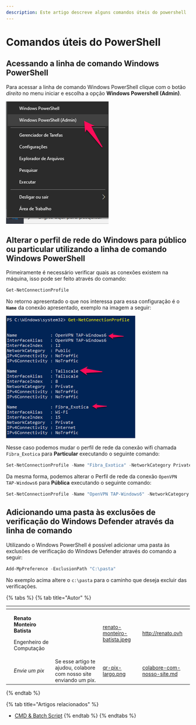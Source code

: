 ```yaml
---
description: Este artigo descreve alguns comandos úteis do powershell
---
```


# Comandos úteis do PowerShell

## Acessando a linha de comando Windows PowerShell

Para acessar a linha de comando Windows PowerShell clique com o botão _direito_ no menu iniciar e escolha a opção **Windows Powershell (Admin)**.

![](<../../.gitbook/assets/image (15).png>)

## Alterar o perfil de rede do Windows para público ou particular utilizando a linha de comando Windows PowerShell

Primeiramente é necessário verificar quais as conexões existem na máquina, isso pode ser feito através do comando:

```powershell
Get-NetConnectionProfile
```

No retorno apresentado o que nos interessa para essa configuração é  o **`Name`** da conexão apresentado, exemplo na imagem a seguir:

![](<../../.gitbook/assets/image (20).png>)

Nesse caso podemos mudar o perfil de rede da conexão wifi chamada `Fibra_Exotica` para **Particular** executando o seguinte comando:

```powershell
Set-NetConnectionProfile -Name "Fibra_Exotica" -NetworkCategory Private
```

Da mesma forma, podemos alterar o Perfil de rede da conexão `OpenVPN TAP-Windows6` para **Pública** executando o seguinte comando:

```powershell
Set-NetConnectionProfile -Name "OpenVPN TAP-Windows6" -NetworkCategory Public
```

## Adicionando uma pasta às exclusões de verificação do Windows Defender através da linha de comando

Utilizando o Windows PowerShell é possível adicionar uma pasta às exclusões de verificação do Windows Defender através do comando a seguir:

```powershell
Add-MpPreference -ExclusionPath "C:\pasta"
```

No exemplo acima altere o `c:\pasta` para o caminho que deseja excluir das verificações.

{% tabs %}
{% tab title="Autor" %}
<table data-card-size="large" data-view="cards"><thead><tr><th data-type="users" data-multiple></th><th></th><th></th><th data-hidden data-card-cover data-type="files"></th><th data-hidden data-card-target data-type="content-ref"></th></tr></thead><tbody><tr><td></td><td><p><strong>Renato Monteiro Batista</strong></p><p>Engenheiro de Computação</p></td><td></td><td><a href="../../.gitbook/assets/renato-monteiro-batista.jpeg">renato-monteiro-batista.jpeg</a></td><td><a href="http://renato.ovh">http://renato.ovh</a></td></tr><tr><td></td><td><em>Envie um pix</em></td><td>Se esse artigo te ajudou, colabore com nosso site enviando um pix.</td><td><a href="../../.gitbook/assets/qr-pix-largo.png">qr-pix-largo.png</a></td><td><a href="../../colabore-com-nosso-site.md">colabore-com-nosso-site.md</a></td></tr></tbody></table>
{% endtab %}

{% tab title="Artigos relacionados" %}
* [CMD & Batch Script](cmd)
{% endtab %}
{% endtabs %}